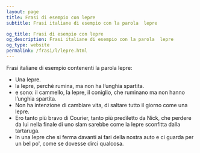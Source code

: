 ```yaml
---
layout: page
title: Frasi di esempio con lepre 
subtitle: Frasi italiane di esempio con la parola  lepre

og_title: Frasi di esempio con lepre 
og_description: Frasi italiane di esempio con la parola  lepre
og_type: website
permalink: /frasi/l/lepre.html
---
```


Frasi italiane di esempio contenenti la parola lepre:


- Una lepre.
- la lepre, perché rumina, ma non ha l’unghia spartita.
- e sono: il cammello, la lepre, il coniglio, che ruminano ma non hanno l’unghia spartita.
- Non ha intenzione di cambiare vita, di saltare tutto il giorno come una lepre.
- Ero tanto più bravo di Courier, tanto più prediletto da Nick, che perdere da lui nella finale di uno slam sarebbe come la lepre sconfitta dalla tartaruga.
- In una lepre che si ferma davanti ai fari della nostra auto e ci guarda per un bel po', come se dovesse dirci qualcosa.
